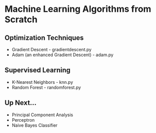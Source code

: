 # Machine Learning Algorithms from Scratch

## Optimization Techniques
* Gradient Descent - gradientdescent.py
* Adam (an enhanced Gradient Descent) - adam.py

## Supervised Learning
* K-Nearest Neighbors - knn.py
* Random Forest - randomforest.py


## Up Next...
* Principal Component Analysis
* Perceptron
* Naive Bayes Classifier